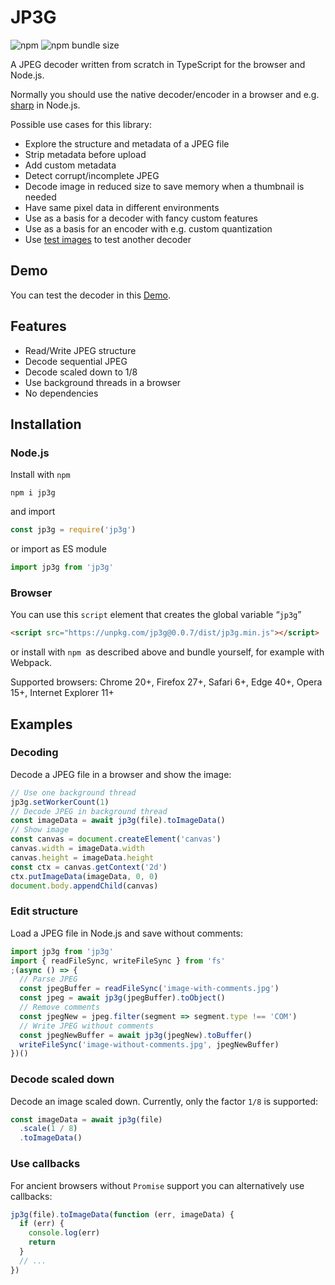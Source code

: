 # JP3G

![npm](https://img.shields.io/npm/v/jp3g) ![npm bundle size](https://img.shields.io/bundlephobia/min/jp3g)

A JPEG decoder written from scratch in TypeScript for the browser and Node.js.

Normally you should use the native decoder/encoder in a browser and e.g. [sharp](https://sharp.pixelplumbing.com/) in Node.js.

Possible use cases for this library:

- Explore the structure and metadata of a JPEG file
- Strip metadata before upload
- Add custom metadata
- Detect corrupt/incomplete JPEG
- Decode image in reduced size to save memory when a thumbnail is needed
- Have same pixel data in different environments
- Use as a basis for a decoder with fancy custom features
- Use as a basis for an encoder with e.g. custom quantization
- Use [test images](./src/__tests__/images#jpeg-test-images) to test another decoder

## Demo

You can test the decoder in this [Demo](https://hhelwich.github.io/jp3g/).

## Features

- Read/Write JPEG structure
- Decode sequential JPEG
- Decode scaled down to 1/8
- Use background threads in a browser
- No dependencies

## Installation

### Node.js

Install with `npm`

```
npm i jp3g
```

and import

```js
const jp3g = require('jp3g')
```

or import as ES module

```js
import jp3g from 'jp3g'
```

### Browser

You can use this `script` element that creates the global variable “`jp3g`”

```html
<script src="https://unpkg.com/jp3g@0.0.7/dist/jp3g.min.js"></script>
```

or install with `npm `as described above and bundle yourself, for example with Webpack.

Supported browsers: Chrome 20+, Firefox 27+, Safari 6+, Edge 40+, Opera 15+, Internet Explorer 11+

## Examples

### Decoding

Decode a JPEG file in a browser and show the image:

```js
// Use one background thread
jp3g.setWorkerCount(1)
// Decode JPEG in background thread
const imageData = await jp3g(file).toImageData()
// Show image
const canvas = document.createElement('canvas')
canvas.width = imageData.width
canvas.height = imageData.height
const ctx = canvas.getContext('2d')
ctx.putImageData(imageData, 0, 0)
document.body.appendChild(canvas)
```

### Edit structure

Load a JPEG file in Node.js and save without comments:

```js
import jp3g from 'jp3g'
import { readFileSync, writeFileSync } from 'fs'
;(async () => {
  // Parse JPEG
  const jpegBuffer = readFileSync('image-with-comments.jpg')
  const jpeg = await jp3g(jpegBuffer).toObject()
  // Remove comments
  const jpegNew = jpeg.filter(segment => segment.type !== 'COM')
  // Write JPEG without comments
  const jpegNewBuffer = await jp3g(jpegNew).toBuffer()
  writeFileSync('image-without-comments.jpg', jpegNewBuffer)
})()
```

### Decode scaled down

Decode an image scaled down. Currently, only the factor `1/8` is supported:

```js
const imageData = await jp3g(file)
  .scale(1 / 8)
  .toImageData()
```

### Use callbacks

For ancient browsers without `Promise` support you can alternatively use callbacks:

```js
jp3g(file).toImageData(function (err, imageData) {
  if (err) {
    console.log(err)
    return
  }
  // ...
})
```
